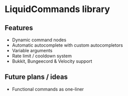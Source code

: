# LiquidCommands library

## Features
* Dynamic command nodes
* Automatic autocomplete with custom autocompletors
* Variable arguments
* Rate limit / cooldown system
* Bukkit, Bungeecord & Velocity support

## Future plans / ideas
- Functional commands as one-liner